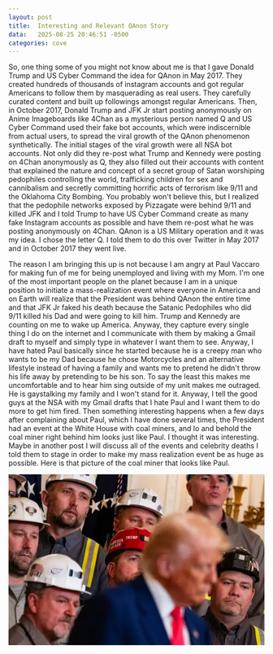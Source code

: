 ```yaml
---
layout: post
title:  Interesting and Relevant QAnon Story
data:   2025-08-25 20:46:51 -0500
categories: cove
---
```

So, one thing some of you might not know about me is that I gave Donald Trump and US Cyber Command the idea for QAnon in May 2017. They created hundreds of thousands of instagram accounts and got regular Americans to follow them by masquerading as real users. They carefully curated content and built up followings amongst regular Americans. Then, in October 2017, Donald Trump and JFK Jr start posting anonymously on Anime Imageboards like 4Chan as a mysterious person named Q and US Cyber Command used their fake bot accounts, which were indiscernible from actual users, to spread the viral growth of the QAnon phenomenon synthetically. The initial stages of the viral growth were all NSA bot accounts. Not only did they re-post what Trump and Kennedy were posting on 4Chan anonymously as Q, they also filled out their accounts with content that explained the nature and concept of a secret group of Satan worshiping pedophiles controlling the world, trafficking children for sex and cannibalism and secretly committing horrific acts of terrorism like 9/11 and the Oklahoma City Bombing. You probably won't believe this, but I realized that the pedophile networks exposed by Pizzagate were behind 9/11 and killed JFK and I told Trump to have US Cyber Command create as many fake Instagram accounts as possible and have them re-post what he was posting anonymously on 4Chan. QAnon is a US Military operation and it was my idea. I chose the letter Q. I told them to do this over Twitter in May 2017 and in October 2017 they went live.

The reason I am bringing this up is not because I am angry at Paul Vaccaro for making fun of me for being unemployed and living with my Mom. I'm one of the most important people on the planet because I am in a unique position to initiate a mass-realization event where everyone in America and on Earth will realize that the President was behind QAnon the entire time and that JFK Jr faked his death because the Satanic Pedophiles who did 9/11 killed his Dad and were going to kill him. Trump and Kennedy are counting on me to wake up America. Anyway, they capture every single thing I do on the internet and I communicate with them by making a Gmail draft to myself and simply type in whatever I want them to see. Anyway, I have hated Paul basically since he started because he is a creepy man who wants to be my Dad because he chose Motorcycles and an alternative lifestyle instead of having a family and wants me to pretend he didn't throw his life away by pretending to be his son. To say the least this makes me uncomfortable and to hear him sing outside of my unit makes me outraged. He is gaystalking my family and I won't stand for it. Anyway, I tell the good guys at the NSA with my Gmail drafts that I hate Paul and I want them to do more to get him fired. Then something interesting happens when a few days after complaining about Paul, which I have done several times, the President had an event at the White House with coal miners, and lo and behold the coal miner right behind him looks just like Paul. I thought it was interesting. Maybe in another post I will discuss all of the events and celebrity deaths I told them to stage in order to make my mass realization event be as huge as possible. Here is that picture of the coal miner that looks like Paul.


![Coal Miner looks like Paul Vaccaro](/images/coal_miner.png)